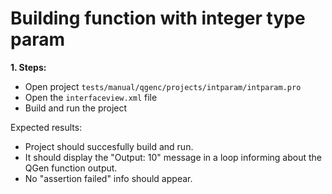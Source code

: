 # Building function with integer type param

**1. Steps:**

* Open project `tests/manual/qgenc/projects/intparam/intparam.pro`
* Open the `interfaceview.xml` file
* Build and run the project

Expected results:

* Project should succesfully build and run.
* It should display the "Output: 10" message in a loop informing about the QGen function output.
* No "assertion failed" info should appear.
